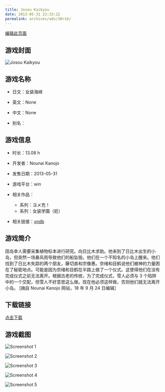 ```yaml
---
title: Josou Kaikyou
date: 2013-05-31 22:33:22
permalink: archives/adv/30rsb/
---
```

[编辑此页面](https://github.com/ACG-3/ADV3-source/blob/main/source/_posts/%E5%A5%B3%E8%A3%85%E6%B5%B7%E5%B3%A1.md)

## 游戏封面

![Josou Kaikyou](https://pan.timero.xyz/d/onedrive/img_lib_001/Josou%20Kaikyou_cover.avif)


## 游戏名称

- 日文：女装海峡
- 英文：None
- 中文：None

- 别名：


## 游戏信息

- 时长：13.08 h
- 开发者：Nounai Kanojo
- 发售日期：2013-05-31
- 游戏平台：win
- 相关作品：
   - 系列：ヨメ充！
   - 系列：女装学園（妊）

- 相关链接：[vndb](https://vndb.org/v12273)


## 游戏简介

田岛幸人需要采集植物标本进行研究。向日比木求助。他来到了日比木出生的小岛，但突然一场暴风雨导致他们的船坠毁。他们在一个不知名的小岛上醒来。他们找到了日比木失踪的两个朋友，藤切直和宗像惠。奈绪和目鹤说他们被神的力量困在了秘密地点。可能是因为奈绪和目鹤在半路上做了一个仪式。这使得他们在没有完成仪式之前无法离开。根据古老的传统，为了完成仪式，雪人必须与 3 个陷阱中的一个交配，但雪人不好意思这么做。现在他必须这样做，否则他们就无法离开小岛。
[摘自 Nounai Kanojo 网站，18 年 9 月 24 日编辑］


## 下载链接

[点击下载](https://pan.timero.xyz/onedrive/adv_lib_001/%E5%A5%B3%E8%A3%85%E6%B5%B7%E5%B3%A1)


## 游戏截图


![Screenshot 1](https://pan.timero.xyz/d/onedrive/img_lib_001/Josou%20Kaikyou_Screenshot_1.avif)

![Screenshot 2](https://pan.timero.xyz/d/onedrive/img_lib_001/Josou%20Kaikyou_Screenshot_2.avif)

![Screenshot 3](https://pan.timero.xyz/d/onedrive/img_lib_001/Josou%20Kaikyou_Screenshot_3.avif)

![Screenshot 4](https://pan.timero.xyz/d/onedrive/img_lib_001/Josou%20Kaikyou_Screenshot_4.avif)

![Screenshot 5](https://pan.timero.xyz/d/onedrive/img_lib_001/Josou%20Kaikyou_Screenshot_5.avif)

